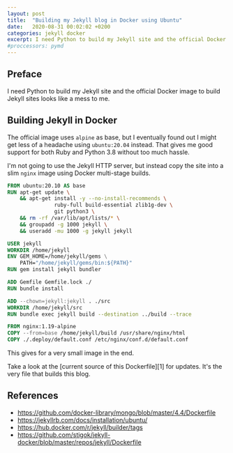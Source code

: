 ```yaml
---
layout: post
title:  "Building my Jekyll blog in Docker using Ubuntu"
date:   2020-08-31 00:02:02 +0200
categories: jekyll docker
excerpt: I need Python to build my Jekyll site and the official Docker image to build Jekyll sites looks like a mess to me.
#proccessors: pymd
---
```


## Preface

I need Python to build my Jekyll site and the official Docker image to build Jekyll sites looks like a mess to me.

## Building Jekyll in Docker

The official image uses `alpine` as base, but I eventually found out I might
get less of a headache using `ubuntu:20.04` instead. That gives me good support
for both Ruby and Python 3.8 without too much hassle.

I'm not going to use the Jekyll HTTP server, but instead copy the site into
a slim `nginx` image using Docker multi-stage builds.

```dockerfile
FROM ubuntu:20.10 AS base
RUN apt-get update \
    && apt-get install -y --no-install-recommends \
               ruby-full build-essential zlib1g-dev \
               git python3 \
    && rm -rf /var/lib/apt/lists/* \
    && groupadd -g 1000 jekyll \
    && useradd -mu 1000 -g jekyll jekyll

USER jekyll
WORKDIR /home/jekyll
ENV GEM_HOME=/home/jekyll/gems \
    PATH="/home/jekyll/gems/bin:${PATH}"
RUN gem install jekyll bundler

ADD Gemfile Gemfile.lock ./
RUN bundle install

ADD --chown=jekyll:jekyll . ./src
WORKDIR /home/jekyll/src
RUN bundle exec jekyll build --destination ../build --trace

FROM nginx:1.19-alpine
COPY --from=base /home/jekyll/build /usr/share/nginx/html
COPY ./.deploy/default.conf /etc/nginx/conf.d/default.conf
```

This gives for a very small image in the end.

Take a look at the [current source of this Dockerfile][1] for updates.
It's the very file that builds this blog.

## References
- https://github.com/docker-library/mongo/blob/master/4.4/Dockerfile
- https://jekyllrb.com/docs/installation/ubuntu/
- https://hub.docker.com/r/jekyll/builder/tags
- https://github.com/stigok/jekyll-docker/blob/master/repos/jekyll/Dockerfile
